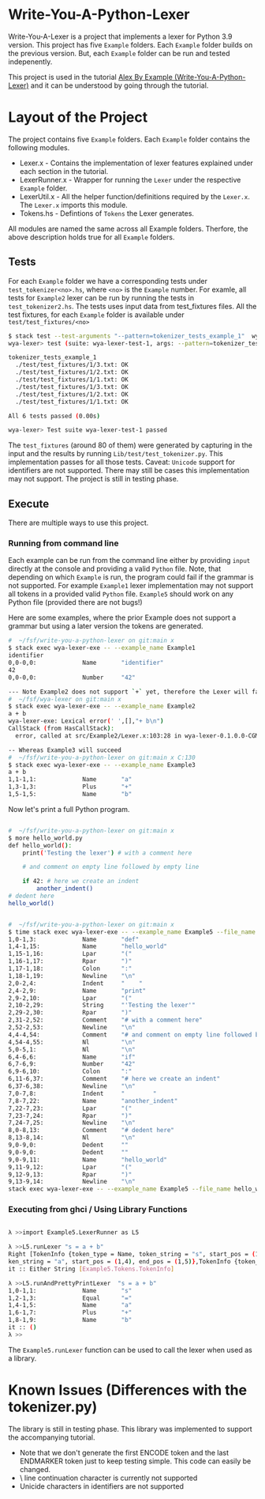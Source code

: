 # Write-You-A-Python-Lexer

Write-You-A-Lexer is a project that implements a lexer for Python 3.9 version. This project has five `Example` folders. Each `Example` folder builds on the previous version. But, each `Example` folder can be run and tested indepenently.

This project is used in the tutorial [Alex By Example (Write-You-A-Python-Lexer)](https://devanla.com/posts/wya-lexer.html) and it can be understood by going through the tutorial.

# Layout of the Project

The project contains five `Example` folders.  Each `Example` folder contains the following modules.

 - Lexer.x - Contains the implementation of lexer features explained under each section in the tutorial.
 - LexerRunner.x - Wrapper for running the `Lexer` under the respective `Example` folder.
 - LexerUtil.x - All the helper function/definitions required by the `Lexer.x`. The `Lexer.x` imports this module.
 - Tokens.hs   - Defintions of `Tokens` the Lexer generates.

All modules are named the same across all Example folders. Therfore, the above description holds true for all `Example` folders.

 ## Tests

 For each `Example` folder we have a corresponding tests under `test_tokenizer<no>.hs`, where `<no>` is the `Example` number. For examle, all tests for `Example2` lexer can be run by running the tests in `test_tokenizer2.hs`. The tests uses input data from test_fixtures files. All the test fixtures, for each `Example` folder is available under `test/test_fixtures/<no>`


``` bash
$ stack test --test-arguments "--pattern=tokenizer_tests_example_1"  wya-lexer:wya-lexer-test-1
wya-lexer> test (suite: wya-lexer-test-1, args: --pattern=tokenizer_tests_example_1)

tokenizer_tests_example_1
  ./test/test_fixtures/1/3.txt: OK
  ./test/test_fixtures/1/2.txt: OK
  ./test/test_fixtures/1/1.txt: OK
  ./test/test_fixtures/1/3.txt: OK
  ./test/test_fixtures/1/2.txt: OK
  ./test/test_fixtures/1/1.txt: OK

All 6 tests passed (0.00s)

wya-lexer> Test suite wya-lexer-test-1 passed

```

 The `test_fixtures` (around 80 of them) were generated by capturing in the input and the results by running `Lib/test/test_tokenizer.py`. This implementation passes for all those tests. Caveat: `Unicode` support for identifiers are not supported. There may still be cases this implementation may not support. The project is still in testing phase.

## Execute

There are multiple ways to use this project.

### Running from command line

Each example can be run from the command line either by providing `input` directly at the console and providing a valid `Python` file. Note, that depending on which `Example` is run, the program could fail if the grammar is not supported. For example `Example1` lexer implementation may not support all tokens in a provided valid `Python` file. `Example5` should work on any Python file (provided there are not bugs!)

Here are some examples, where the prior Example does not support a grammar but using a later version the tokens are generated.

``` bash
#  ~/fsf/write-you-a-python-lexer on git:main x
$ stack exec wya-lexer-exe -- --example_name Example1
identifier
0,0-0,0:             Name       "identifier"
42
0,0-0,0:             Number     "42"

--- Note Example2 does not support `+` yet, therefore the Lexer will fail
#  ~/fsf/wya-lexer on git:main x
$ stack exec wya-lexer-exe -- --example_name Example2
a + b
wya-lexer-exe: Lexical error(' ',[],"+ b\n")
CallStack (from HasCallStack):
  error, called at src/Example2/Lexer.x:103:28 in wya-lexer-0.1.0.0-CGMHpbYSL6uA5793UGrB8f:Example2.Lexer

-- Whereas Example3 will succeed
#  ~/fsf/write-you-a-python-lexer on git:main x C:130
$ stack exec wya-lexer-exe -- --example_name Example3
a + b
1,1-1,1:             Name       "a"
1,3-1,3:             Plus       "+"
1,5-1,5:             Name       "b"

```

Now let's print a full Python program.

``` bash

#  ~/fsf/write-you-a-python-lexer on git:main x
$ more hello_world.py
def hello_world():
    print('Testing the lexer') # with a comment here

    # and comment on empty line followed by empty line

    if 42: # here we create an indent
        another_indent()
# dedent here
hello_world()


#  ~/fsf/write-you-a-python-lexer on git:main x
$ time stack exec wya-lexer-exe -- --example_name Example5 --file_name hello_world.py
1,0-1,3:             Name       "def"
1,4-1,15:            Name       "hello_world"
1,15-1,16:           Lpar       "("
1,16-1,17:           Rpar       ")"
1,17-1,18:           Colon      ":"
1,18-1,19:           Newline    "\n"
2,0-2,4:             Indent     "    "
2,4-2,9:             Name       "print"
2,9-2,10:            Lpar       "("
2,10-2,29:           String     "'Testing the lexer'"
2,29-2,30:           Rpar       ")"
2,31-2,52:           Comment    "# with a comment here"
2,52-2,53:           Newline    "\n"
4,4-4,54:            Comment    "# and comment on empty line followed by empty line"
4,54-4,55:           Nl         "\n"
5,0-5,1:             Nl         "\n"
6,4-6,6:             Name       "if"
6,7-6,9:             Number     "42"
6,9-6,10:            Colon      ":"
6,11-6,37:           Comment    "# here we create an indent"
6,37-6,38:           Newline    "\n"
7,0-7,8:             Indent     "        "
7,8-7,22:            Name       "another_indent"
7,22-7,23:           Lpar       "("
7,23-7,24:           Rpar       ")"
7,24-7,25:           Newline    "\n"
8,0-8,13:            Comment    "# dedent here"
8,13-8,14:           Nl         "\n"
9,0-9,0:             Dedent     ""
9,0-9,0:             Dedent     ""
9,0-9,11:            Name       "hello_world"
9,11-9,12:           Lpar       "("
9,12-9,13:           Rpar       ")"
9,13-9,14:           Newline    "\n"
stack exec wya-lexer-exe -- --example_name Example5 --file_name hello_world.p  0.19s user 0.03s system 101% cpu 0.220 total

```

### Executing from ghci / Using Library Functions

``` bash

λ >>import Example5.LexerRunner as L5

λ >>L5.runLexer "s = a + b"
Right [TokenInfo {token_type = Name, token_string = "s", start_pos = (1,0), end_pos = (1,1)},TokenInfo {token_type = Equal, token_string = "=", start_pos = (1,2), end_pos = (1,3)},TokenInfo {token_type = Name, to
ken_string = "a", start_pos = (1,4), end_pos = (1,5)},TokenInfo {token_type = Plus, token_string = "+", start_pos = (1,6), end_pos = (1,7)},TokenInfo {token_type = Name, token_string = "b", start_pos = (1,8), end_pos = (1,9)}]
it :: Either String [Example5.Tokens.TokenInfo]

λ >>L5.runAndPrettyPrintLexer  "s = a + b"
1,0-1,1:             Name       "s"
1,2-1,3:             Equal      "="
1,4-1,5:             Name       "a"
1,6-1,7:             Plus       "+"
1,8-1,9:             Name       "b"
it :: ()
λ >>

```

The `Example5.runLexer` function can be used to call the lexer when used as a library.


# Known Issues (Differences with the tokenizer.py)

The library is still in testing phase. This library was implemented to support the accompanying tutorial.
   - Note that we don't generate the first ENCODE token and the last ENDMARKER token just to keep testing simple. This code can easily be changed.
   - \ line continuation character is currently not supported
   - Unicide characters in identifiers are not supported
